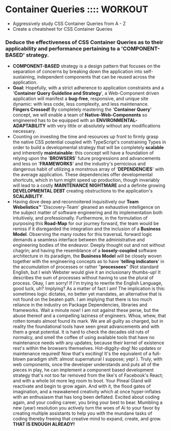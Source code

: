 <!-- Container Queries :::: WORKOUT -->

# **Container Queries :::: WORKOUT**

-   Aggressively study CSS Container Queries from A - Z
-   Create a cheatsheet for CSS Container Queries

### **Deduce the effectiveness** of CSS Container Queries as to their applicability and performance pertaining to a '**COMPONENT-BASED**' strategy.

-   **COMPONENT-BASED** strategy is a design pattern that focuses on the separation of concerns by breaking down the application into self-sustaining, independent components that can be reused across the application.
-   **Goal:** Hopefully, with a strict adherence to application constraints and a '**Container Query Guideline and Strategy**', a Web-Component driven application will manifest a **bug-free**, responsive, and unique site dynamic: with less code, less complexity, and less maintenance. **Fingers Crossed!** By completely mastering the '**Container Query**' concept, we will enable a team of **Native-Web-Components** so engineered has to be equipped with an **ENVIRONMENTAL-ADAPTABILITY** with very little or absolutely without any modifications necessary.
-   Counting on investing the time and resources up front to firmly grasp the native CSS potential coupled with TypeScript's constraining Types in order to build a developmental strategy that will be completely **scalable** and inherently **maintainable**: this concept will have a foundation of relying upon the '**BROWSERS**' future progressions and advancements and less on '**FRAMEWORKS**' and the industry's pernicious and dangerous habit of utilizing a monstrous array of '**DEPENDENCIES**' with the average application. These dependencies offer developmental shortcuts, which in turn might speed up production, though invariably will lead to a costly **MAINTENANCE NIGHTMARE** and a definite growing **DEVELOPMENTAL DEBT** creating obstructions to the application's **SCALABILITY**.
-   Having dove deep and reconnoitered inquisitively our **Team Webelistics™️** 'Discovery-Team' gleaned an exhaustive intelligence on the subject matter of software engineering and its implementation both intuitively, and professionally. Furthermore, in the formulation of purposing this **Road-Map** for our journey forward, the team would be remiss if it disregarded the integration and the inclusion of a **Business Model**. Observing the many routes for this traversaL forward logic demands a seamless interface between the administrative and engineering bodies of the endeavor. Deeply thought out and not without chagrin; and having the resemblance of a **loosely-coupled** software architecture in its paradigm, the **Business Model** will be closely woven together with the engineering concepts as to have '**telling indicators**' in the accumulation of processes or rather "**processees**" (Not standard English, but I wish Webster would give it an inclusionary thumbs-up! It describes the sum of processes without having to use the plural of process. Okay, I am sorry! If I'm trying to rewrite the English Language, good luck, uh? Implying? As a matter of fact I am! The implication is this: sometimes logic dictates, no better yet mandates, an alternative that is not found on the beaten path. I am implying that there is too much reliance in the industry on Package Dependencies, libraries and frameworks. Wait a minute now! I am not against these perse, but the abuse thereof and a compelling laziness of engineers. Whoa, whew, that rotten tomato almost found its mark. We are all guilty as charged, but in reality the foundational tools have seen great advancements and with them a great potential. It is hard to check the decades old ruts of normalcy, and smell the coffee of using available tools that have no maintenance needs with any updates; because their kernel of existence rest's within the browsers themselves. Hot-diggity-dog! No updates or maintenance required! Now that's exciting! It's the equivalent of a full-blown paradigm shift: almost supernatural I suppose; yep! ). Truly, with web components, once the developer understands and puts all of the pieces in play, he can implement a component based development strategy that's not too far removed from the like's of Facebook's React; and with a whole lot more leg room to boot. Your Pineal Gland will reactivate and begin to grow again. And with it, the flood gates of imagination, and a reawakened creativity which at once hyper-inflates with an enthusiasm that has long been deflated. Excited about coding again, and your coding career, you bring your best to bear. Mumbling a new (year) resolution you actively turn the woes of Ai to your favor by creating multiple assistants to help you with the mundane tasks of coding thereby freeing that creative mind to expand, create, and grow. **THAT IS ENOUGH ALREADY!**
